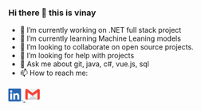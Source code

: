 ### Hi there 👋 this is vinay

- 🔭 I’m currently working on .NET full stack project
- 🌱 I’m currently learning Machine Leaning models
- 👯 I’m looking to collaborate on open source projects.
- 🤔 I’m looking for help with  projects
- 💬 Ask me about git, java, c#, vue.js, sql
- 📫 How to reach me:
  <p align="left"> 
 <a href="https://www.linkedin.com/in/vinay-kumar3757">
    <img src="https://github.com/chelpuri/chelpuri/blob/main/LI-In-Bug.png" alt="linkedin" height="26px" width="30px" />
 </a>
 <a href="mailto: vinay21031998@gmail.com">
    <img src="https://github.com/chelpuri/chelpuri/blob/main/gmail_logo.png" alt="gmail" height="29px" width="29px" />
 </a>
 
 </p>

